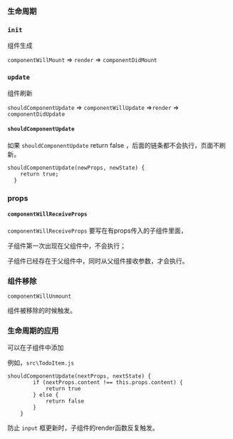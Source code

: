 ### 生命周期

### `init`

组件生成

`componentWillMount` => `render` => `componentDidMount`

### `update`

组件刷新

`shouldComponentUpdate` => `componentWillUpdate` =>`render` => `componentDidUpdate`

#### `shouldComponentUpdate` 

如果 `shouldComponentUpdate` return false ，后面的链条都不会执行，页面不刷新。

```
shouldComponentUpdate(newProps, newState) {
    return true;
  } 
```

### props

#### `componentWillReceiveProps`

` componentWillReceiveProps ` 要写在有props传入的子组件里面，

子组件第一次出现在父组件中，不会执行；

子组件已经存在于父组件中，同时从父组件接收参数，才会执行。

### 组件移除

`componentWillUnmount`

组件被移除的时候触发。

### 生命周期的应用

可以在子组件中添加

例如，`src\TodoItem.js`

```
shouldComponentUpdate(nextProps, nextState) {
        if (nextProps.content !== this.props.content) {
            return true
        } else {
            return false
        }
    }
```

防止 `input` 框更新时，子组件的render函数反复触发。